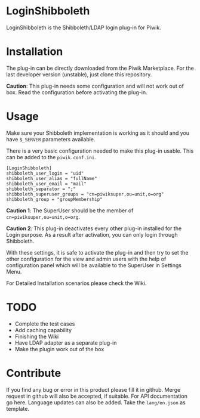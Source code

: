 # LoginShibboleth

LoginShibboleth is the Shibboleth/LDAP login plug-in for Piwik.

# Installation

The plug-in can be directly downloaded from the Piwik Marketplace. For the last developer version (unstable), just clone this repository.     

**Caution**: This plug-in needs some configuration and will not work out of box. Read the configuration before activating the plug-in.

# Usage

Make sure your Shibboleth implementation is working as it should and you have `$_SERVER` parameters available.   

There is a very basic configuration needed to make this plug-in usable. This can be added to the `piwik.conf.ini`.
```
[LoginShibboleth]
shibboleth_user_login = "uid"
shibboleth_user_alias = "fullName"
shibboleth_user_email = "mail"
shibboleth_separator = ";"
shibboleth_superuser_groups = "cn=piwiksuper,ou=unit,o=org"
shibboleth_group = "groupMembership"
```
**Caution 1**: The SuperUser should be the member of `cn=piwiksuper,ou=unit,o=org`.   

**Caution 2**: This plug-in deactivates every other plug-in installed for the Login purpose. As a result after activation, you can only login through Shibboleth.

With these settings, it is safe to activate the plug-in and then try to set the other configuration for the view and admin users with the help of configuration panel which will be available to the SuperUser in Settings Menu.

For Detailed Installation scenarios please check the Wiki.

# TODO

- Complete the test cases
- Add caching capability
- Finishing the Wiki
- Have LDAP adapter as a separate plug-in
- Make the plugin work out of the box

# Contribute
If you find any bug or error in this product please fill it in github. Merge request in github will also be accepted, if suitable. For API documentation go here. Language updates can also be added. Take the `lang/en.json` as template.
